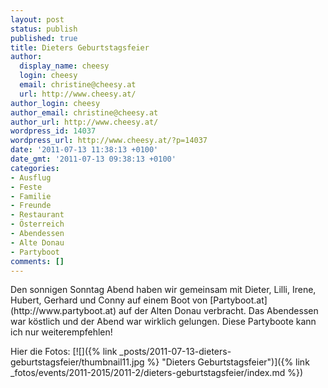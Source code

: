 ```yaml
---
layout: post
status: publish
published: true
title: Dieters Geburtstagsfeier
author:
  display_name: cheesy
  login: cheesy
  email: christine@cheesy.at
  url: http://www.cheesy.at/
author_login: cheesy
author_email: christine@cheesy.at
author_url: http://www.cheesy.at/
wordpress_id: 14037
wordpress_url: http://www.cheesy.at/?p=14037
date: '2011-07-13 11:38:13 +0100'
date_gmt: '2011-07-13 09:38:13 +0100'
categories:
- Ausflug
- Feste
- Familie
- Freunde
- Restaurant
- Österreich
- Abendessen
- Alte Donau
- Partyboot
comments: []
---
```

<!--:de-->Den sonnigen Sonntag Abend haben wir gemeinsam mit Dieter, Lilli, Irene, Hubert, Gerhard und Conny auf einem Boot von [Partyboot.at](http://www.partyboot.at) auf der Alten Donau verbracht. Das Abendessen war köstlich und der Abend war wirklich gelungen. Diese Partyboote kann ich nur weiterempfehlen!
Hier die Fotos:
[![]({% link _posts/2011-07-13-dieters-geburtstagsfeier/thumbnail11.jpg %} "Dieters Geburtstagsfeier")]({% link _fotos/events/2011-2015/2011-2/dieters-geburtstagsfeier/index.md %})<!--:-->
